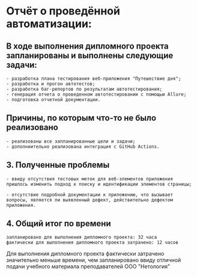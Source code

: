 # Отчёт о проведённой автоматизации:

## В ходе выполнения дипломного проекта запланированы и выполнены следующие задачи:

    - разработка плана тестирования веб-приложения "Путешествие дня";
    - разработка и прогон автотестов;
    - разработка баг-репортов по результатам автотестирования;
    - генерация отчета о проведенном автотестировании с помощью Allure;
    - подготовка отчетной документации.


## Причины, по которым что-то не было реализовано

    - реализованы все запланированные цели и задачи;
    - дополниительно реализована интеграция с GitHub Actions.

## 3. Полученные проблемы

    - ввиду отсутствия тестовых меток для веб-элементов приложения пришлось изменить подход к поиску и идентификации элементов страницы;
    
    - отсутствие подробной документации к приложению, что вызывает вопросы, является ли выявленный дефект, действительно дефектом приложения.

## 4. Общий итог по времени

    запланировано для выполнения дипломного проекта: 32 часа
    фактически для выполнения дипломного проекта затрачено: 12 часов

  Для выполнения дипломного проекта фактически затрачено значительно меньше времени, чем запланировано ввиду отличной подачи учебного материала преподавателей ООО "Нетология"
